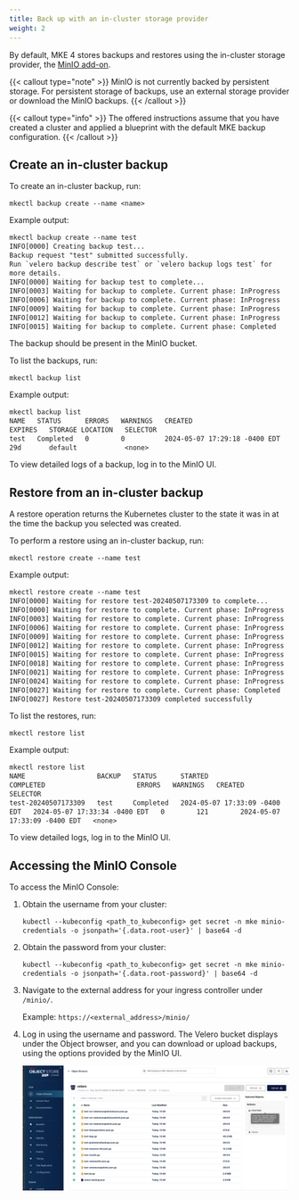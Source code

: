 ```yaml
---
title: Back up with an in-cluster storage provider
weight: 2
---
```


By default, MKE 4 stores backups and restores using the in-cluster storage
provider, the [MinIO add-on](https://min.io/).

{{< callout type="note" >}}
  MinIO is not currently backed by persistent storage. For persistent storage of backups, use an external storage provider or download the MinIO backups.
{{< /callout >}}

{{< callout type="info" >}}
   The offered instructions assume that you have created a cluster and
   applied a blueprint with the default MKE backup configuration.
{{< /callout >}}

## Create an in-cluster backup

To create an in-cluster backup, run:

```shell
mkectl backup create --name <name>
```

Example output:

```shell
mkectl backup create --name test
INFO[0000] Creating backup test...
Backup request "test" submitted successfully.
Run `velero backup describe test` or `velero backup logs test` for more details.
INFO[0000] Waiting for backup test to complete...
INFO[0003] Waiting for backup to complete. Current phase: InProgress
INFO[0006] Waiting for backup to complete. Current phase: InProgress
INFO[0009] Waiting for backup to complete. Current phase: InProgress
INFO[0012] Waiting for backup to complete. Current phase: InProgress
INFO[0015] Waiting for backup to complete. Current phase: Completed
```

The backup should be present in the MinIO bucket. 

To list the backups, run:

```shell
mkectl backup list
```

Example output:

```shell
mkectl backup list
NAME   STATUS      ERRORS   WARNINGS   CREATED                         EXPIRES   STORAGE LOCATION   SELECTOR
test   Completed   0        0          2024-05-07 17:29:18 -0400 EDT   29d       default            <none>
```

To view detailed logs of a backup, log in to the MinIO UI. 

## Restore from an in-cluster backup

A restore operation returns the Kubernetes cluster to the state it was in at the time the backup you selected was created.

To perform a restore using an in-cluster backup, run:

```shell
mkectl restore create --name test
```

Example output:

```shell
mkectl restore create --name test
INFO[0000] Waiting for restore test-20240507173309 to complete...
INFO[0000] Waiting for restore to complete. Current phase: InProgress
INFO[0003] Waiting for restore to complete. Current phase: InProgress
INFO[0006] Waiting for restore to complete. Current phase: InProgress
INFO[0009] Waiting for restore to complete. Current phase: InProgress
INFO[0012] Waiting for restore to complete. Current phase: InProgress
INFO[0015] Waiting for restore to complete. Current phase: InProgress
INFO[0018] Waiting for restore to complete. Current phase: InProgress
INFO[0021] Waiting for restore to complete. Current phase: InProgress
INFO[0024] Waiting for restore to complete. Current phase: InProgress
INFO[0027] Waiting for restore to complete. Current phase: Completed
INFO[0027] Restore test-20240507173309 completed successfully
```

To list the restores, run:

```shell
mkectl restore list
```

Example output:

```shell
mkectl restore list
NAME                  BACKUP   STATUS      STARTED                         COMPLETED                       ERRORS   WARNINGS   CREATED                         SELECTOR
test-20240507173309   test     Completed   2024-05-07 17:33:09 -0400 EDT   2024-05-07 17:33:34 -0400 EDT   0        121        2024-05-07 17:33:09 -0400 EDT   <none>
```

To view detailed logs, log in to the MinIO UI.

## Accessing the MinIO Console

To access the MinIO Console:

1. Obtain the username from your cluster:

   ```shell
   kubectl --kubeconfig <path_to_kubeconfig> get secret -n mke minio-credentials -o jsonpath='{.data.root-user}' | base64 -d
   ```

2. Obtain the password from your cluster:

   ```shell
   kubectl --kubeconfig <path_to_kubeconfig> get secret -n mke minio-credentials -o jsonpath='{.data.root-password}' | base64 -d
   ```

3. Navigate to the external address for your ingress controller under `/minio/`.

   Example:
   `https://<external_address>/minio/`

4. Log in using the username and password. The Velero bucket displays under the Object browser, and you can download or upload backups, using the options provided by the MinIO UI.

   ![MinIO UI](minio_ui.png)
